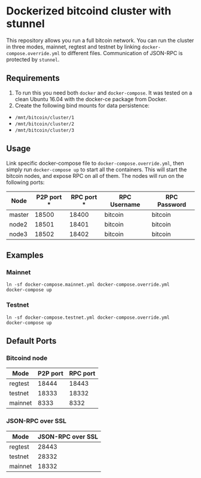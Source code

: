 # Dockerized bitcoind cluster with stunnel

This repository allows you run a full bitcoin network. You can run the cluster 
in three modes, mainnet, regtest and testnet by linking `docker-compose.override.yml`
to different files. Communication of JSON-RPC is protected by `stunnel`.


## Requirements

1. To run this you need both `docker` and `docker-compose`. It was tested on a 
clean Ubuntu 16.04 with the docker-ce package from Docker.
2. Create the following bind mounts for data persistence:
  * `/mnt/bitcoin/cluster/1`
  * `/mnt/bitcoin/cluster/2`
  * `/mnt/bitcoin/cluster/3`


## Usage

Link specific docker-compose file to `docker-compose.override.yml`, then simply 
run `docker-compose up` to start all the containers. This will start the 
bitcoin nodes, and expose RPC on all of them. The nodes will run on the 
following ports:

| Node   | P2P port *    | RPC port *    | RPC Username  | RPC Password  |
|--------|---------------|---------------|---------------|---------------|
| master | 18500         | 18400         | bitcoin       | bitcoin       |
| node2  | 18501         | 18401         | bitcoin       | bitcoin       |
| node3  | 18502         | 18402         | bitcoin       | bitcoin       |


## Examples

### Mainnet

```
ln -sf docker-compose.mainnet.yml docker-compose.override.yml
docker-compose up
```

### Testnet

```
ln -sf docker-compose.testnet.yml docker-compose.override.yml
docker-compose up
```


## Default Ports

### Bitcoind node

| Mode    | P2P port | RPC port |
|---------|----------|----------|
| regtest |   18444  |   18443  |
| testnet |   18333  |   18332  |
| mainnet |    8333  |    8332  |

### JSON-RPC over SSL

| Mode    | JSON-RPC over SSL |
|---------|-------------------|
| regtest |            28443  |
| testnet |            28332  |
| mainnet |            18332  |

